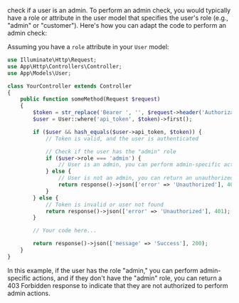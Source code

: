 check if a user is an admin. To perform an admin check, you would typically have a role or attribute in the user model that specifies the user's role (e.g., "admin" or "customer"). Here's how you can adapt the code to perform an admin check:

Assuming you have a `role` attribute in your `User` model:

```php
use Illuminate\Http\Request;
use App\Http\Controllers\Controller;
use App\Models\User;

class YourController extends Controller
{
    public function someMethod(Request $request)
    {
        $token = str_replace('Bearer ', '', $request->header('Authorization'));
        $user = User::where('api_token', $token)->first();

        if ($user && hash_equals($user->api_token, $token)) {
            // Token is valid, and the user is authenticated

            // Check if the user has the "admin" role
            if ($user->role === 'admin') {
                // User is an admin, you can perform admin-specific actions
            } else {
                // User is not an admin, you can return an unauthorized response
                return response()->json(['error' => 'Unauthorized'], 403);
            }
        } else {
            // Token is invalid or user not found
            return response()->json(['error' => 'Unauthorized'], 401);
        }

        // Your code here...

        return response()->json(['message' => 'Success'], 200);
    }
}
```

In this example, if the user has the role "admin," you can perform admin-specific actions, and if they don't have the "admin" role, you can return a 403 Forbidden response to indicate that they are not authorized to perform admin actions.

